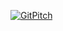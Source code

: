 [![GitPitch](https://gitpitch.com/assets/badge.svg)](https://gitpitch.com/ThinkBigAnalytics/Bootcamp_Dec16_Utah/blob/master/Week1/100_deliverables/) 
